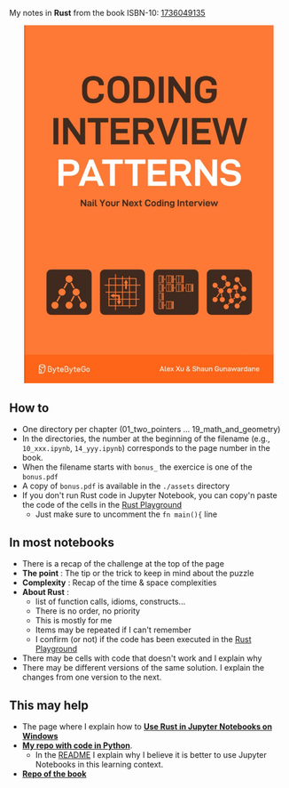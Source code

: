My notes in **Rust** from the book ISBN-10: [1736049135](https://amzn.eu/d/e3MFYEf) 

<div align="center">
<img src="./assets/book_cover.png" alt="" width="450" loading="lazy"/>
</div>

## How to
* One directory per chapter (01_two_pointers ... 19_math_and_geometry)
* In the directories, the number at the beginning of the filename (e.g., ``10_xxx.ipynb``, ``14_yyy.ipynb``) corresponds to the page number in the book.
* When the filename starts with `bonus_` the exercice is one of the ``bonus.pdf`` 
* A copy of ``bonus.pdf`` is available in the ``./assets`` directory
* If you don't run Rust code in Jupyter Notebook, you can copy'n paste the code of the cells in the [Rust Playground](https://play.rust-lang.org/)
    * Just make sure to uncomment the ``fn main(){`` line 

## In most notebooks
* There is a recap of the challenge at the top of the page
* **The point** : The tip or the trick to keep in mind about the puzzle
* **Complexity** : Recap of the time & space complexities
* **About Rust** :
    * list of function calls, idioms, constructs...
    * There is no order, no priority
    * This is mostly for me
    * Items may be repeated if I can't remember
    * I confirm (or not) if the code has been executed in the [Rust Playground](https://play.rust-lang.org/)
* There may be cells with code that doesn't work and I explain why
* There may be different versions of the same solution. I explain the changes from one version to the next.



## This may help
* The page where I explain how to [**Use Rust in Jupyter Notebooks on Windows**](https://www.40tude.fr/docs/06_programmation/rust/001_rust_jupyter/rust_jupyter.html)
* [**My repo with code in Python**](https://github.com/40tude/py_coding_interview). 
    * In the [README](https://github.com/40tude/py_coding_interview/blob/main/README.md) I explain why I believe it is better to use Jupyter Notebooks in this learning context.
* [**Repo of the book**](https://github.com/ByteByteGoHq/coding-interview-patterns)

